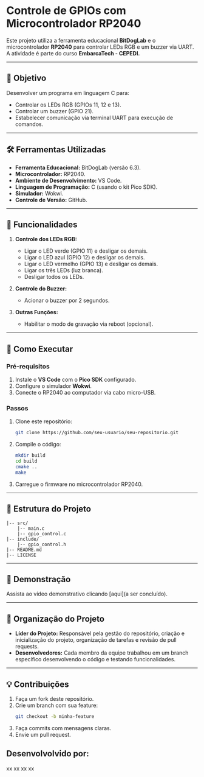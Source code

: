 # Controle de GPIOs com Microcontrolador RP2040

Este projeto utiliza a ferramenta educacional **BitDogLab** e o microcontrolador **RP2040** para controlar LEDs RGB e um buzzer via UART. A atividade é parte do curso **EmbarcaTech - CEPEDI.**

---

## 🎯 Objetivo

Desenvolver um programa em linguagem C para:
- Controlar os LEDs RGB (GPIOs 11, 12 e 13).
- Controlar um buzzer (GPIO 21).
- Estabelecer comunicação via terminal UART para execução de comandos.

---

## 🛠️ Ferramentas Utilizadas

- **Ferramenta Educacional:** BitDogLab (versão 6.3).
- **Microcontrolador:** RP2040.
- **Ambiente de Desenvolvimento:** VS Code.
- **Linguagem de Programação:** C (usando o kit Pico SDK).
- **Simulador:** Wokwi.
- **Controle de Versão:** GitHub.

---

## 🧩 Funcionalidades

1. **Controle dos LEDs RGB:**
   - Ligar o LED verde (GPIO 11) e desligar os demais.
   - Ligar o LED azul (GPIO 12) e desligar os demais.
   - Ligar o LED vermelho (GPIO 13) e desligar os demais.
   - Ligar os três LEDs (luz branca).
   - Desligar todos os LEDs.
   
2. **Controle do Buzzer:**
   - Acionar o buzzer por 2 segundos.

3. **Outras Funções:**
   - Habilitar o modo de gravação via reboot (opcional).

---

## 🚀 Como Executar

### Pré-requisitos
1. Instale o **VS Code** com o **Pico SDK** configurado.
2. Configure o simulador **Wokwi**.
3. Conecte o RP2040 ao computador via cabo micro-USB.


### Passos
1. Clone este repositório:
   ```bash
   git clone https://github.com/seu-usuario/seu-repositorio.git
   ```
2. Compile o código:
   ```bash
   mkdir build
   cd build
   cmake ..
   make
   ```
3. Carregue o firmware no microcontrolador RP2040.

---

## 📝 Estrutura do Projeto

```
|-- src/
    |-- main.c
    |-- gpio_control.c
|-- include/
    |-- gpio_control.h
|-- README.md
|-- LICENSE
```

---

## 🎥 Demonstração

Assista ao vídeo demonstrativo clicando [aqui](a ser concluído).

---

## 📌 Organização do Projeto

- **Líder do Projeto:** Responsável pela gestão do repositório, criação e inicialização do projeto, organização de tarefas e revisão de pull requests.
- **Desenvolvedores:** Cada membro da equipe trabalhou em um branch específico desenvolvendo o código e testando funcionalidades.

---

## 💡 Contribuições

1. Faça um fork deste repositório.
2. Crie um branch com sua feature:
   ```bash
   git checkout -b minha-feature
   ```
3. Faça commits com mensagens claras.
4. Envie um pull request.

 ## Desenvolvolvido por:
xx
xx
xx
xx
